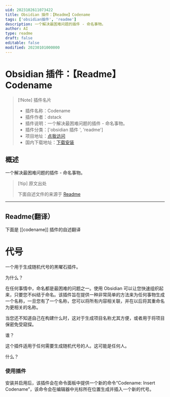 ```yaml
---
uid: 2023102611073422
title: Obsidian 插件：【Readme】Codename
tags: ['obsidian插件', 'readme']
description: 一个解决最困难问题的插件 - 命名事物。
author: AI
type: readme
draft: false
editable: false
modified: 20230101000000
---
```


# Obsidian 插件：【Readme】Codename

> [!Note] 插件名片
> - 插件名称：Codename
> - 插件作者：dstack
> - 插件说明：一个解决最困难问题的插件 - 命名事物。
> - 插件分类：['obsidian 插件 ', 'readme']
> - 项目地址：[点我访问](https://github.com/dstack/obsidian-codename)
> - 国内下载地址：[下载安装](https://pkmer.cn/products/plugin/pluginMarket/?codename)

## 概述

一个解决最困难问题的插件 - 命名事物。

> [!tip] 原文出处
>
>下面自述文件的来源于 [Readme](https://ghproxy.net/https://raw.githubusercontent.com/dstack/obsidian-codename/main/README.md)

---

## Readme(翻译）

下面是 [[codename]] 插件的自述翻译

# 代号

一个用于生成随机代号的黑曜石插件。

为什么？

在任何事情中，命名都是最困难的问题之一。使用 Obsidian 可以让您快速组织起来，只要您不纠结于命名。该插件旨在提供一种非常简单的方法来为任何事物生成一个名称，一旦您有了一个名称，您可以将所有内容相关联，并在以后将其重命名为更相关的名称。

当您还不知道自己在构建什么时，这对于生成项目名称尤其方便，或者用于将项目保密免受窥探。

谁？

这个插件适用于任何需要生成随机代号的人。这可能是任何人。

什么？

### 使用插件

安装并启用后，该插件会在命令面板中提供一个新的命令“Codename: Insert Codename”，该命令会在编辑器中光标所在位置生成并插入一个新的代号。
